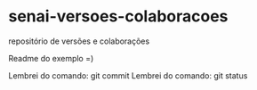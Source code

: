 # senai-versoes-colaboracoes
repositório de versões e colaborações

Readme do exemplo =)

Lembrei do comando: git commit
Lembrei do comando: git status

